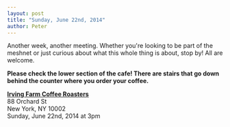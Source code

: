 ```yaml
---
layout: post
title: "Sunday, June 22nd, 2014"
author: Peter
---
```


Another week, another meeting. Whether you're looking to be part of the meshnet or just curious about what this whole thing is about, stop by! All are welcome.

__Please check the lower section of the cafe! There are stairs that go down behind the counter where you order your coffee.__

__[Irving Farm Coffee Roasters](https://www.google.com/maps/place/Irving+Farm+Coffee+Roasters/@40.7179886,-73.9902479,17z/data=!3m1!4b1!4m2!3m1!1s0x89c259873f0067c1:0x5aede67045aa029f)__<br>
88 Orchard St<br>
New York, NY 10002<br>
Sunday, June 22nd, 2014 at 3pm

